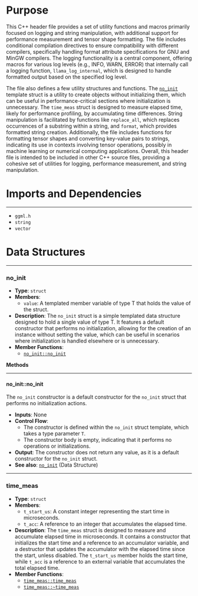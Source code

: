 # Purpose
This C++ header file provides a set of utility functions and macros primarily focused on logging and string manipulation, with additional support for performance measurement and tensor shape formatting. The file includes conditional compilation directives to ensure compatibility with different compilers, specifically handling format attribute specifications for GNU and MinGW compilers. The logging functionality is a central component, offering macros for various log levels (e.g., INFO, WARN, ERROR) that internally call a logging function, `llama_log_internal`, which is designed to handle formatted output based on the specified log level.

The file also defines a few utility structures and functions. The [`no_init`](#no_initno_init) template struct is a utility to create objects without initializing them, which can be useful in performance-critical sections where initialization is unnecessary. The `time_meas` struct is designed to measure elapsed time, likely for performance profiling, by accumulating time differences. String manipulation is facilitated by functions like `replace_all`, which replaces occurrences of a substring within a string, and `format`, which provides formatted string creation. Additionally, the file includes functions for formatting tensor shapes and converting key-value pairs to strings, indicating its use in contexts involving tensor operations, possibly in machine learning or numerical computing applications. Overall, this header file is intended to be included in other C++ source files, providing a cohesive set of utilities for logging, performance measurement, and string manipulation.
# Imports and Dependencies

---
- `ggml.h`
- `string`
- `vector`


# Data Structures

---
### no\_init<!-- {{#data_structure:no_init}} -->
- **Type**: `struct`
- **Members**:
    - `value`: A templated member variable of type T that holds the value of the struct.
- **Description**: The `no_init` struct is a simple templated data structure designed to hold a single value of type T. It features a default constructor that performs no initialization, allowing for the creation of an instance without setting the value, which can be useful in scenarios where initialization is handled elsewhere or is unnecessary.
- **Member Functions**:
    - [`no_init::no_init`](#no_initno_init)

**Methods**

---
#### no\_init::no\_init<!-- {{#callable:no_init::no_init}} -->
The `no_init` constructor is a default constructor for the `no_init` struct that performs no initialization actions.
- **Inputs**: None
- **Control Flow**:
    - The constructor is defined within the `no_init` struct template, which takes a type parameter `T`.
    - The constructor body is empty, indicating that it performs no operations or initializations.
- **Output**: The constructor does not return any value, as it is a default constructor for the `no_init` struct.
- **See also**: [`no_init`](#no_init)  (Data Structure)



---
### time\_meas<!-- {{#data_structure:time_meas}} -->
- **Type**: `struct`
- **Members**:
    - `t_start_us`: A constant integer representing the start time in microseconds.
    - `t_acc`: A reference to an integer that accumulates the elapsed time.
- **Description**: The `time_meas` struct is designed to measure and accumulate elapsed time in microseconds. It contains a constructor that initializes the start time and a reference to an accumulator variable, and a destructor that updates the accumulator with the elapsed time since the start, unless disabled. The `t_start_us` member holds the start time, while `t_acc` is a reference to an external variable that accumulates the total elapsed time.
- **Member Functions**:
    - [`time_meas::time_meas`](llama-impl.cpp.driver.md#time_meastime_meas)
    - [`time_meas::~time_meas`](llama-impl.cpp.driver.md#time_meastime_meas)


